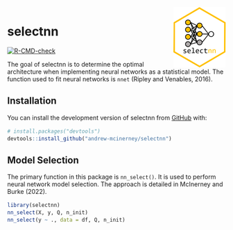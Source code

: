 
<!-- README.md is generated from README.Rmd. Please edit that file -->

<img src="man/figures/logo.png" align="right" height="139" />

# selectnn

<!-- badges: start -->

[![R-CMD-check](https://github.com/andrew-mcinerney/selectnn/workflows/R-CMD-check/badge.svg)](https://github.com/andrew-mcinerney/selectnn/actions)
<!-- badges: end -->

The goal of selectnn is to determine the optimal architecture when
implementing neural networks as a statistical model. The function used
to fit neural networks is `nnet` (Ripley and Venables, 2016).

## Installation

You can install the development version of selectnn from
[GitHub](https://github.com/) with:

``` r
# install.packages("devtools")
devtools::install_github("andrew-mcinerney/selectnn")
```

## Model Selection

The primary function in this package is `nn_select()`. It is used to
perform neural network model selection. The approach is detailed in
McInerney and Burke (2022).

``` r
library(selectnn)
nn_select(X, y, Q, n_init)
nn_select(y ~ ., data = df, Q, n_init)
```
